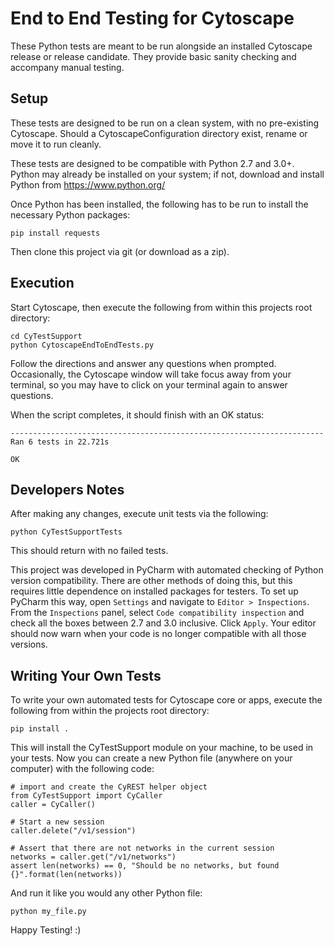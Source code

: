 # End to End Testing for Cytoscape

These Python tests are meant to be run alongside an installed Cytoscape release or release candidate. They provide basic sanity checking and accompany manual testing.

## Setup

These tests are designed to be run on a clean system, with no pre-existing Cytoscape. Should a CytoscapeConfiguration directory exist, rename or move it to run cleanly.

These tests are designed to be compatible with Python 2.7 and 3.0+. Python may already be installed on your system; if not, download and install Python from https://www.python.org/

Once Python has been installed, the following has to be run to install the necessary Python packages:

```
pip install requests
```

Then clone this project via git (or download as a zip).

## Execution

Start Cytoscape, then execute the following from within this projects root directory:

```
cd CyTestSupport
python CytoscapeEndToEndTests.py 
```

Follow the directions and answer any questions when prompted. Occasionally, the Cytoscape window will take focus away from your terminal, so you may have to click on your terminal again to answer questions.

When the script completes, it should finish with an OK status:

```
----------------------------------------------------------------------
Ran 6 tests in 22.721s

OK
```

## Developers Notes

After making any changes, execute unit tests via the following:

```
python CyTestSupportTests
```

This should return with no failed tests.

This project was developed in PyCharm with automated checking of Python version compatibility. There are other methods of doing this, but this requires little dependence on installed packages for testers. To set up PyCharm this way, open `Settings` and navigate to `Editor > Inspections`. From the `Inspections` panel, select `Code compatibility inspection` and check all the boxes between 2.7 and 3.0 inclusive. Click `Apply`. Your editor should now warn when your code is no longer compatible with all those versions.


## Writing Your Own Tests

To write your own automated tests for Cytoscape core or apps, execute the following from within the projects root directory:

```
pip install .
```

This will install the CyTestSupport module on your machine, to be used in your tests.  Now you can create a new Python file (anywhere on your computer) with the following code:

```
# import and create the CyREST helper object
from CyTestSupport import CyCaller
caller = CyCaller()

# Start a new session
caller.delete("/v1/session")

# Assert that there are not networks in the current session
networks = caller.get("/v1/networks")
assert len(networks) == 0, "Should be no networks, but found {}".format(len(networks))
```

And run it like you would any other Python file:

```python my_file.py```

Happy Testing! :)
